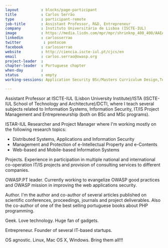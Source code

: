 ```yaml
---
layout          : blocks/page-participant
title           : Carlos Serrão
type            : participant-remote
job-title       : Assistant Professor, R&D, Entrepreneur
company         : Instituto Universitário de Lisboa (ISCTE-IUL)
image           : https://media.licdn.com/mpr/mpr/shrinknp_400_400/AAEAAQAAAAAAAAo7AAAAJGU0ODQwZDNmLTFkNDUtNDAxOS1iZWNiLTdmZmZmNzQ2MDdjMg.jpg 
linkedin        : carlosserrao
twitter          : pontocom
facebook        : carlosserrao
website         : http://ciencia.iscte-iul.pt/cjcs/en
email           : carlos.serrao@owasp.org
project-leader  :
chapter-leader  : Portuguese chapter
when-day        :
status          : empty
working-sessions: Application Security BSc/Masters Curriculum Design,Teaching Attacker perspective to Developers,Evaluation/Optimization/Creation of Training Slides,Using ML and AI to detect Attacks,IAM for REST APIs,GDPR and DPO AppSec implications,AppSec SOC Monitoring Visualisation,TLS for Local IoT

---
```


Assistant Professor at ISCTE-IUL (Lisbon University Institute)/ISTA (ISCTE-IUL School of Technology and Architecture)/DCTI, where I teach several subjects related to Information Systems, Information Security, IT/IS Project Management and Entrepreneurship (both on BSc and MSc programs).

ISTAR-IUL Researcher and Project Manager where I'm working mostly on the following research topics:
- Distributed Systems, Applications and Information Security
- Management and Protection of e-Intellectual Property and e-Contents
- Web-based and Mobile-based Information Systems

Projects. Experience in participation in multiple national and international co-operation IT/IS projects and provision of consulting services to different companies.

OWASP.PT leader. Currently working to evangelize OWASP good practices and OWASP mission in improving the web applications security.

Author. I'm the author and co-author of several articles published on scientific conferences, proceedings, journals and project deliverables. Also the co-author of one of the best selling portuguese books about PHP programming.

Geek. Love technology. Huge fan of gadgets.

Entrepreneur. Founder of several IT-based startups.

OS agnostic. Linux, Mac OS X, Windows. Bring them all!!!
